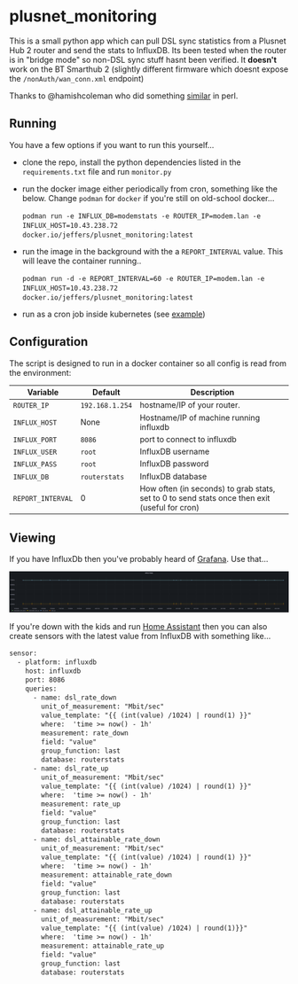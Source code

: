 # plusnet_monitoring

This is a small python app which can pull DSL sync statistics from a Plusnet Hub 2 router and send the stats to InfluxDB.
Its been tested when the router is in "bridge mode" so non-DSL sync stuff hasnt been verified. It **doesn't** work on the 
BT Smarthub 2 (slightly different firmware which doesnt expose the `/nonAuth/wan_conn.xml` endpoint)

Thanks to @hamishcoleman who did something [similar](https://github.com/hamishcoleman/monitor_bt_smarthub) in perl.

## Running

You have a few options if you want to run this yourself...

- clone the repo, install the python dependencies listed in the `requirements.txt` file and run `monitor.py`
- run the docker image either periodically from cron, something like the below. Change `podman` for `docker` if you're still on old-school docker...

    `podman run -e INFLUX_DB=modemstats -e ROUTER_IP=modem.lan -e INFLUX_HOST=10.43.238.72 docker.io/jeffers/plusnet_monitoring:latest`
- run the image in the background with the a `REPORT_INTERVAL` value. This will leave the container running..

    `podman run -d -e REPORT_INTERVAL=60 -e ROUTER_IP=modem.lan -e INFLUX_HOST=10.43.238.72 docker.io/jeffers/plusnet_monitoring:latest`
- run as a cron job inside kubernetes (see [example](k8s_manifest.yml))


## Configuration

The script is designed to run in a docker container so all config is read from the environment:

| Variable    | Default | Description |
--------------|---------|--------------
|`ROUTER_IP`  | `192.168.1.254` | hostname/IP of your router. |
|`INFLUX_HOST`| None | Hostname/IP of machine running influxdb |
|`INFLUX_PORT`| `8086` | port to connect to influxdb|
|`INFLUX_USER`| `root` | InfluxDB username |
|`INFLUX_PASS`| `root` | InfluxDB password |
|`INFLUX_DB`  | `routerstats` | InfluxDB database |
|`REPORT_INTERVAL`  | 0 | How often (in seconds) to grab stats, set to 0 to send stats once then exit (useful for cron) |


## Viewing

If you have InfluxDb then you've probably heard of [Grafana](https://grafana.com/). Use that...

![grafana_stats.png](grafana_stats.png "grafana")

If you're down with the kids and run [Home Assistant](https://www.home-assistant.io/) then you can also create sensors with
the latest value from InfluxDB with something like...

```
sensor:
  - platform: influxdb
    host: influxdb
    port: 8086
    queries:
      - name: dsl_rate_down
        unit_of_measurement: "Mbit/sec"
        value_template: "{{ (int(value) /1024) | round(1) }}"
        where:  'time >= now() - 1h'
        measurement: rate_down
        field: "value"
        group_function: last
        database: routerstats
      - name: dsl_rate_up
        unit_of_measurement: "Mbit/sec"
        value_template: "{{ (int(value) /1024) | round(1) }}"
        where:  'time >= now() - 1h'
        measurement: rate_up
        field: "value"
        group_function: last
        database: routerstats
      - name: dsl_attainable_rate_down
        unit_of_measurement: "Mbit/sec"
        value_template: "{{ (int(value) /1024) | round(1) }}"
        where:  'time >= now() - 1h'
        measurement: attainable_rate_down
        field: "value"
        group_function: last
        database: routerstats
      - name: dsl_attainable_rate_up
        unit_of_measurement: "Mbit/sec"
        value_template: "{{ (int(value) /1024) | round(1)}}"
        where:  'time >= now() - 1h'
        measurement: attainable_rate_up
        field: "value"
        group_function: last
        database: routerstats
```